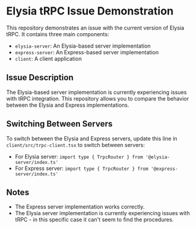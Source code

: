 # Elysia tRPC Issue Demonstration

This repository demonstrates an issue with the current version of Elysia tRPC. It contains three main components:

- `elysia-server`: An Elysia-based server implementation
- `express-server`: An Express-based server implementation
- `client`: A client application

## Issue Description

The Elysia-based server implementation is currently experiencing issues with tRPC integration. This repository allows you to compare the behavior between the Elysia and Express implementations.

## Switching Between Servers

To switch between the Elysia and Express servers, update this line in `client/src/trpc-client.tsx` to switch between servers:

- For Elysia server: `import type { TrpcRouter } from '@elysia-server/index.ts'`
- For Express server: `import type { TrpcRouter } from '@express-server/index.ts'`

## Notes

- The Express server implementation works correctly.
- The Elysia server implementation is currently experiencing issues with tRPC - in this specific case it can't seem to find the procedures.

